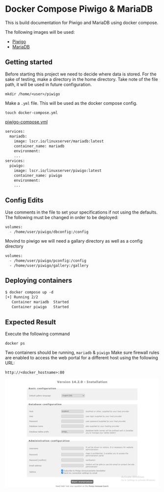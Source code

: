 # Docker Compose Piwigo & MariaDB
This is build documentation for Piwigo and MariaDB using docker compose.

The following images will be used:
 * [Piwigo](https://docs.linuxserver.io/images/docker-piwigo/)
 * [MariaDB](https://docs.linuxserver.io/images/docker-mariadb/)

## Getting started
Before starting this project we need to decide where data is stored. For the sake of testing, make a directory in the home directory. Take note of the file path, it will be used in future configuration.
```
mkdir /home/<user>/piwigo
```

Make a `.yml` file. This will be used as the docker compose config. 
```
touch docker-compose.yml
```

[piwigo-compose.yml](https://github.com/deivnziegler/SYS-265-Docker-Build-Documentation/blob/main/piwigo-compose.yml)

```
services:
  mariadb:
    image: lscr.io/linuxserver/mariadb:latest
    container_name: mariadb
    environment:
    ...
services:
  piwigo:
    image: lscr.io/linuxserver/piwigo:latest
    container_name: piwigo
    environment:
    ...
```

## Config Edits

Use comments in the file to set your specifications if not using the defaults. The following must be changed in order to be deployed: 
```
volumes:
  - /home/user/piwigo/dbconfig:/config
```
Movind to piwigo we will need a gallary directory as well as a config directory
```
volumes:
  - /home/user/piwigo/pconfig:/config
  - /home/user/piwigo/gallery:/gallery
```

 ## Deploying containers
```
$ docker compose up -d
[+] Running 2/2
   Container mariadb  Started
   Container piwigo   Started
```

## Expected Result
Execute the following command
```
docker ps
```
Two containers should be running, `mariadb` & `piwigo`
Make sure firewall rules are enabled to access the web portal for a different host using the following URL:
```
http://<docker_hostname>:80
```
![Exptected Output](docker_expected.png)


